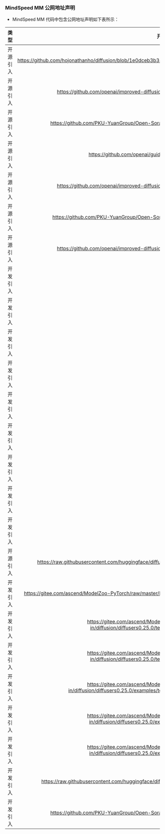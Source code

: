 ### MindSpeed MM 公网地址声明

- MindSpeed MM 代码中包含公网地址声明如下表所示：

|      类型      |                                           开源代码地址                                           |                           文件名                            |                                                         公网IP地址/公网URL地址/域名/邮箱地址                                                          |        用途说明        |
| :------------: |:------------------------------------------------------------------------------------------:|:--------------------------------------------------------:|:---------------------------------------------------------------------------------------------------------------------------------------:|:------------------:|
|  开源引入  | https://github.com/hojonathanho/diffusion/blob/1e0dceb3b3495bbe19116a5e1b3596cd0706c543/diffusion_tf/diffusion_utils_2.py |          mindspeed_mm/models/diffusion/ddpm.py           |        https://github.com/hojonathanho/diffusion/blob/1e0dceb3b3495bbe19116a5e1b3596cd0706c543/diffusion_tf/diffusion_utils_2.py        | 开源代码参考链接 |
|  开源引入  | https://github.com/openai/improved-diffusion/blob/main/improved_diffusion/gaussian_diffusion.py |          mindspeed_mm/models/diffusion/ddpm.py           |                     https://github.com/openai/improved-diffusion/blob/main/improved_diffusion/gaussian_diffusion.py                     | 开源代码参考链接 |
|  开源引入  | https://github.com/PKU-YuanGroup/Open-Sora-Plan/blob/main/opensora/sample/pipeline_opensora.py |   mindspeed_mm/models/diffusion/diffusers_scheduler.py   |                                                  https://arxiv.org/pdf/2205.11487.pdf                                                   | Imagen论文链接 |
|  开源引入  | https://github.com/openai/guided-diffusion/blob/main/guided_diffusion |     mindspeed_mm/models/diffusion/diffusers_utils.py     |                                  https://github.com/openai/guided-diffusion/blob/main/guided_diffusion                                  | 开源代码参考链接 |
|  开源引入  | https://github.com/openai/improved-diffusion/blob/main/improved_diffusion/gaussian_diffusion.py |     mindspeed_mm/models/diffusion/diffusers_utils.py     |                     https://github.com/openai/improved-diffusion/blob/main/improved_diffusion/gaussian_diffusion.py                     | 开源代码参考链接 |
| 开源引入 | https://github.com/PKU-YuanGroup/Open-Sora-Plan/tree/v1.1.0/opensora/models/diffusion/diffusion |          mindspeed_mm/models/diffusion/iddpm.py          |                     https://github.com/PKU-YuanGroup/Open-Sora-Plan/tree/v1.1.0/opensora/models/diffusion/diffusion                     | 开源代码参考链接 |
| 开源引入 | https://github.com/openai/improved-diffusion/blob/main/improved_diffusion/gaussian_diffusion.py |          mindspeed_mm/models/diffusion/iddpm.py          |                     https://github.com/openai/improved-diffusion/blob/main/improved_diffusion/gaussian_diffusion.py                     | 开源代码参考链接 |
|	开发引入	|	/	| 			./mindspeed_mm/models/common/embeddings/__init__.py		 |                                            https://github.com/PKU-YuanGroup/Open-Sora-Plan	                                             |开源代码参考指引	|
|	开发引入	| /  |  	./mindspeed_mm/models/common/embeddings/__init__.py	   |                                         	https://github.com/facebookresearch/DiT/tree/main				                                          |	开源代码参考指引	|
|	开发引入	| /  |   	.mindspeed_mm/models/common/embeddings/__init__.py	   |                                            	https://github.com/PixArt-alpha/PixArt-alpha				                                            |	开源代码参考指引	|
|	开发引入	| /  |   	.mindspeed_mm/models/common/embeddings/__init__.py	   |                                              	https://github.com/hpcaitech/Open-Sora/				                                               |	开源代码参考指引	|
|	开发引入	| /  |    	.mindspeed_mm/data/data_utils/data_transform.py	     |                              	https://github.com/Vchitect/Latte/blob/main/datasets/video_transforms.py			                               |	开源代码参考指引	|
|	开发引入	| /  |         	.mindspeed_mm/data/data_utils/utils.py	         |                                                   	https://github.com/dmlc/decord			                                                    |	开源代码参考指引	|
|	开发引入	| /  |         	.mindspeed_mm/data/data_utils/utils.py	         |                                            	https://github.com/huggingface/diffusers/blob/main/src/diffusers/pipelines/deepfloyd_if/pipeline_if.py			                                             |	开源代码参考指引	|
|	开发引入	| /  |      	.mindspeed_mm/data/dataloader/dataloader.py	       |                                                                  	https://github.com/hpcaitech/Open-Sora/tree/main/opensora/datasets			                                                                   |	开源代码参考指引	|
|	开发引入	| /  |        	.mindspeed_mm/data/dataloader/sampler.py	        |                                                                  	https://github.com/hpcaitech/Open-Sora/tree/main/opensora/datasets			                                                                   |	开源代码参考指引	|
|	开源引入	|	https://raw.githubusercontent.com/huggingface/diffusers/main/examples/test_to_image/train_text_to_image_sdxl.py	|			./train_text_to_image_sdxl.py		|https://github.com/huggingface/diffusers	|开源代码参考指引	|
|	开发引入	| https://gitee.com/ascend/ModelZoo-PyTorch/raw/master/PyTorch/built-in/diffusion/diffusers0.25.0/test/deepspeed_fp16.json  |	./deepspeed_fp16.json	|	https://github.com/huggingface/diffusers				|	开源代码参考指引	|
|	开发引入	| https://gitee.com/ascend/ModelZoo-PyTorch/raw/master/PyTorch/built-in/diffusion/diffusers0.25.0/test/pretrain_fp16_accelerate_config.yaml  |	./pretrain_fp16_accelerate_config.yaml	|	https://github.com/huggingface/diffusers				|	开源代码参考指引	|
|	开发引入	| https://gitee.com/ascend/ModelZoo-PyTorch/raw/master/PyTorch/built-in/diffusion/diffusers0.25.0/test/pretrain_bf16_accelerate_config.yaml  |	./pretrain_bf16_accelerate_config.yaml	|	https://github.com/huggingface/diffusers				|	开源代码参考指引	|
|	开发引入	| https://gitee.com/ascend/ModelZoo-PyTorch/raw/master/PyTorch/built-in/diffusion/diffusers0.25.0/examples/text_to_image/train_text_to_image_sdxl_pretrain.py  |	./train_text_to_image_sdxl_pretrain.py	|	https://github.com/huggingface/diffusers				|	开源代码参考指引	|
|	开发引入	| https://gitee.com/ascend/ModelZoo-PyTorch/raw/master/PyTorch/built-in/diffusion/diffusers0.25.0/examples/text_to_image/collect_dataset.py   |	./collect_dataset.py	|	https://github.com/huggingface/diffusers				|	开源代码参考指引	|
|	开发引入	| https://gitee.com/ascend/ModelZoo-PyTorch/raw/master/PyTorch/built-in/diffusion/diffusers0.25.0/examples/text_to_image/pretrain_model.py  |	./pretrain_model.py	|	https://github.com/huggingface/diffusers				|	开源代码参考指引	|
|	开发引入	| https://raw.githubusercontent.com/huggingface/diffusers/main/examples/dreambooth/train_dreambooth_sd3.py  |	./train_dreambooth_sd3.py	|	https://github.com/huggingface/diffusers				|	开源代码参考指引	|
|	开发引入	| https://github.com/PKU-YuanGroup/Open-Sora-Plan/blob/main/opensora/sample/pipeline_opensora.py  |	mindspeed_mm/tasks/inference/pipeline/opensoraplan_pipeline.py	|	https://arxiv.org/abs/2010.02502				|	开源代码参考指引	|
